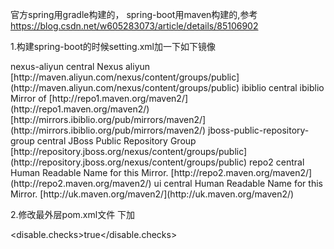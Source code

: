 官方spring用gradle构建的，
spring-boot用maven构建的,参考
https://blog.csdn.net/w605283073/article/details/85106902


1.构建spring-boot的时候setting.xml加一下如下镜像

<mirror>
        <id>nexus-aliyun</id>
        <mirrorOf>central</mirrorOf>
        <name>Nexus aliyun</name>
        <url> [http://maven.aliyun.com/nexus/content/groups/public](http://maven.aliyun.com/nexus/content/groups/public) </url>
</mirror>
 
<mirror>  
     <id>ibiblio</id>  
     <mirrorOf>central</mirrorOf>  
     <name>ibiblio Mirror of  [http://repo1.maven.org/maven2/](http://repo1.maven.org/maven2/) </name>  
     <url> [http://mirrors.ibiblio.org/pub/mirrors/maven2/](http://mirrors.ibiblio.org/pub/mirrors/maven2/) </url>  
</mirror>  
 
<mirror>  
     <id>jboss-public-repository-group</id>  
     <mirrorOf>central</mirrorOf>  
     <name>JBoss Public Repository Group</name>  
     <url> [http://repository.jboss.org/nexus/content/groups/public](http://repository.jboss.org/nexus/content/groups/public) </url>  
</mirror>
 
<mirror>
  <id>repo2</id>
  <mirrorOf>central</mirrorOf>
  <name>Human Readable Name for this Mirror.</name>
  <url> [http://repo2.maven.org/maven2/](http://repo2.maven.org/maven2/) </url>
</mirror>
 
 
<mirror>
  <id>ui</id>
  <mirrorOf>central</mirrorOf>
  <name>Human Readable Name for this Mirror.</name>
 <url> [http://uk.maven.org/maven2/](http://uk.maven.org/maven2/) </url>
</mirror>

2.修改最外层pom.xml文件
<properties>下加

<disable.checks>true</disable.checks>

